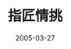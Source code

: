 ---
layout: page
title: 指匠情挑
description: >
  难以超越的顶级剧集。
category: 剧集
img: assets/img/movie/before2020/指匠情挑.webp
star: 6
date: 2005-03-27
---